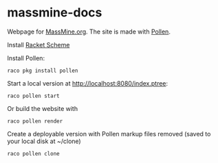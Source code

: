 massmine-docs
=============

Webpage for [MassMine.org](http://www.massmine.org). The site is made with [Pollen](http://mbutterick.github.io/pollen/doc/index.html).

Install [Racket Scheme](http://download.racket-lang.org/)

Install Pollen:

	raco pkg install pollen

Start a local version at [http://localhost:8080/index.ptree](http://localhost:8080/index.ptree):

	raco pollen start

Or build the website with

	raco pollen render

Create a deployable version with Pollen markup files removed (saved to your local disk at ~/clone)

	raco pollen clone
